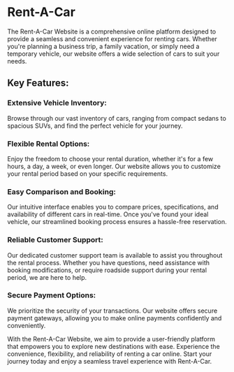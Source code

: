 # Rent-A-Car 
The Rent-A-Car Website is a comprehensive online platform designed to provide a seamless and convenient experience for renting cars. Whether you're planning a business trip, a family vacation, or simply need a temporary vehicle, our website offers a wide selection of cars to suit your needs.

## Key Features:

### Extensive Vehicle Inventory: 
  Browse through our vast inventory of cars, ranging from compact sedans to spacious SUVs, and find the perfect vehicle for your journey.
### Flexible Rental Options: 
  Enjoy the freedom to choose your rental duration, whether it's for a few hours, a day, a week, or even longer. Our website allows you to customize your rental period based on your specific requirements.
### Easy Comparison and Booking: 
  Our intuitive interface enables you to compare prices, specifications, and availability of different cars in real-time. Once you've found your ideal vehicle, our streamlined booking process ensures a hassle-free reservation.
### Reliable Customer Support: 
  Our dedicated customer support team is available to assist you throughout the rental process. Whether you have questions, need assistance with booking modifications, or require roadside support during your rental period, we are here to help.
### Secure Payment Options: 
  We prioritize the security of your transactions. Our website offers secure payment gateways, allowing you to make online payments confidently and conveniently.
  
With the Rent-A-Car Website, we aim to provide a user-friendly platform that empowers you to explore new destinations with ease. Experience the convenience, flexibility, and reliability of renting a car online. Start your journey today and enjoy a seamless travel experience with Rent-A-Car.


